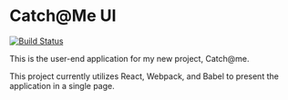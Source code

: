# Catch@Me UI
[![Build Status](https://travis-ci.org/dane-johnson/catchme-ui.svg?branch=master)](https://travis-ci.org/dane-johnson/catchme-ui)

This is the user-end application for my new project, Catch@me.

This project currently utilizes React, Webpack, and Babel to present the application in a single page.
